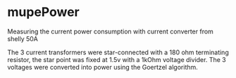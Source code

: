 # mupePower


Measuring the current power consumption with current converter from shelly 50A

The 3 current transformers were star-connected with a 180 ohm terminating resistor, the star point was fixed at 1.5v with a 1kOhm voltage divider. The 3 voltages were converted into power using the Goertzel algorithm.
